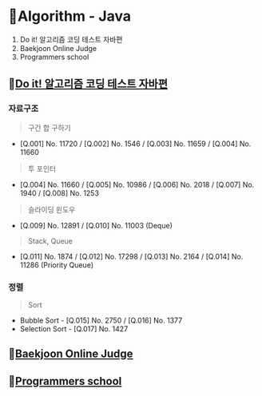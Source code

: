 # 🧩Algorithm - Java
1. Do it! 알고리즘 코딩 테스트 자바편
2. Baekjoon Online Judge
3. Programmers school

## 📌[Do it! 알고리즘 코딩 테스트 자바편](https://github.com/KAispread/Algorithm/tree/master/src/Do_it_Algorithm)
### 자료구조
> 구간 합 구하기
- [Q.001] No. 11720 / [Q.002] No. 1546 / [Q.003] No. 11659 / [Q.004] No. 11660 
> 투 포인터
- [Q.004] No. 11660 / [Q.005] No. 10986 / [Q.006] No. 2018 / [Q.007] No. 1940 / [Q.008] No. 1253
> 슬라이딩 윈도우
- [Q.009] No. 12891 / [Q.010] No. 11003 (Deque) 
> Stack, Queue
- [Q.011] No. 1874 / [Q.012] No. 17298 / [Q.013] No. 2164 / [Q.014] No. 11286 (Priority Queue)

### 정렬
> Sort
- Bubble Sort - [Q.015] No. 2750 / [Q.016] No. 1377
- Selection Sort - [Q.017] No. 1427
## 📌[Baekjoon Online Judge](https://github.com/KAispread/Algorithm/tree/master/src/Baekjoon)

## 📌[Programmers school](https://github.com/KAispread/Algorithm/tree/master/src/Programmers)
